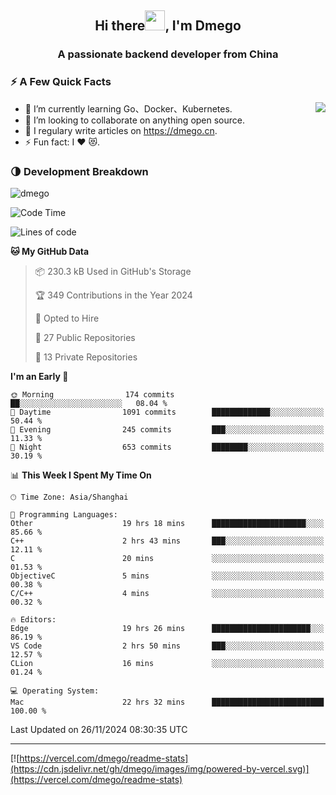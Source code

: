 <h2 align="center">Hi there<img src="https://cdn.jsdelivr.net/gh/dmego/images/img/Hi.gif" height="32" />, I'm Dmego </h2>
<h3 align="center">A passionate backend developer from China</h3>

### ⚡️ A Few Quick Facts

<img align="right" src="https://readme-stats-dmego.vercel.app/api?username=dmego&show_icons=true&icon_color=1573B3&hide_title=true&text_color=718096&bg_color=00000000&hide_border=true"/>

<ul>
    <li> 🌱 I’m currently learning Go、Docker、Kubernetes.</li>
    <li> 👯 I’m looking to collaborate on anything open source.</li>
    <li> 📝 I regulary write articles on <a href="https://dmego.cn">https://dmego.cn</a>.</li>
    <li> ⚡ Fun fact: I ❤️ 😻.</li>
</ul>

### 🌗 Development Breakdown

<img src="https://komarev.com/ghpvc/?username=dmego" alt="dmego" />

<!--START_SECTION:waka-->
![Code Time](http://img.shields.io/badge/Code%20Time-3%2C119%20hrs%2057%20mins-blue)

![Lines of code](https://img.shields.io/badge/From%20Hello%20World%20I%27ve%20Written-677.2%20thousand%20lines%20of%20code-blue)

**🐱 My GitHub Data** 

> 📦 230.3 kB Used in GitHub's Storage 
 > 
> 🏆 349 Contributions in the Year 2024
 > 
> 💼 Opted to Hire
 > 
> 📜 27 Public Repositories 
 > 
> 🔑 13 Private Repositories 
 > 
**I'm an Early 🐤** 

```text
🌞 Morning                174 commits         ██░░░░░░░░░░░░░░░░░░░░░░░   08.04 % 
🌆 Daytime                1091 commits        █████████████░░░░░░░░░░░░   50.44 % 
🌃 Evening                245 commits         ███░░░░░░░░░░░░░░░░░░░░░░   11.33 % 
🌙 Night                  653 commits         ████████░░░░░░░░░░░░░░░░░   30.19 % 
```


📊 **This Week I Spent My Time On** 

```text
🕑︎ Time Zone: Asia/Shanghai

💬 Programming Languages: 
Other                    19 hrs 18 mins      █████████████████████░░░░   85.66 % 
C++                      2 hrs 43 mins       ███░░░░░░░░░░░░░░░░░░░░░░   12.11 % 
C                        20 mins             ░░░░░░░░░░░░░░░░░░░░░░░░░   01.53 % 
ObjectiveC               5 mins              ░░░░░░░░░░░░░░░░░░░░░░░░░   00.38 % 
C/C++                    4 mins              ░░░░░░░░░░░░░░░░░░░░░░░░░   00.32 % 

🔥 Editors: 
Edge                     19 hrs 26 mins      ██████████████████████░░░   86.19 % 
VS Code                  2 hrs 50 mins       ███░░░░░░░░░░░░░░░░░░░░░░   12.57 % 
CLion                    16 mins             ░░░░░░░░░░░░░░░░░░░░░░░░░   01.24 % 

💻 Operating System: 
Mac                      22 hrs 32 mins      █████████████████████████   100.00 % 
```


 Last Updated on 26/11/2024 08:30:35 UTC
<!--END_SECTION:waka-->

---

[![https://vercel.com/dmego/readme-stats](https://cdn.jsdelivr.net/gh/dmego/images/img/powered-by-vercel.svg)](https://vercel.com/dmego/readme-stats)

